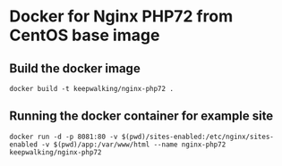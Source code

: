# Docker for Nginx PHP72 from CentOS base image

## Build the docker image

`docker build -t keepwalking/nginx-php72 .`

## Running the docker container for example site

`docker run -d -p 8081:80 -v $(pwd)/sites-enabled:/etc/nginx/sites-enabled -v $(pwd)/app:/var/www/html --name nginx-php72 keepwalking/nginx-php72`